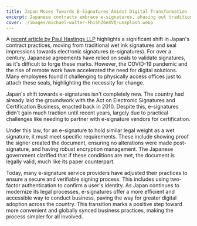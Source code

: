 ```yaml
---
title: Japan Moves Towards E-Signatures Amidst Digital Transformation
excerpt: Japanese contracts embrace e-signatures, phasing out traditional seals, explains a recent article by Paul Hastings LLP.
cover: ./images/michael-walter-FhiShZ6eXVQ-unsplash.webp
---
```


A [recent article by Paul Hastings LLP](https://www.paulhastings.com/insights/client-alerts/japans-twilight-of-wet-signatures-and-chops-contract-practice-moves-towards) highlights a significant shift in Japan's contract practices, moving from traditional wet ink signatures and seal impressions towards electronic signatures (e-signatures). For over a century, Japanese agreements have relied on seals to validate signatures, as it's difficult to forge these marks. However, the COVID-19 pandemic and the rise of remote work have accelerated the need for digital solutions. Many employees found it challenging to physically access offices just to attach these seals, highlighting the necessity for change.

Japan's shift towards e-signatures isn't completely new. The country had already laid the groundwork with the Act on Electronic Signatures and Certification Business, enacted back in 2010. Despite this, e-signatures didn't gain much traction until recent years, largely due to practical challenges like needing to partner with e-signature vendors for certification.

Under this law, for an e-signature to hold similar legal weight as a wet signature, it must meet specific requirements. These include showing proof the signer created the document, ensuring no alterations were made post-signature, and having robust encryption management. The Japanese government clarified that if these conditions are met, the document is legally valid, much like its paper counterpart.

Today, many e-signature service providers have adjusted their practices to ensure a secure and verifiable signing process. This includes using two-factor authentication to confirm a user's identity. As Japan continues to modernize its legal processes, e-signatures offer a more efficient and accessible way to conduct business, paving the way for greater digital adoption across the country. This transition marks a positive step toward more convenient and globally synced business practices, making the process simpler for all involved.
